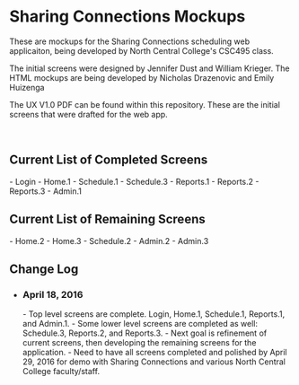 <h1>Sharing Connections Mockups</h1>
<p>These are mockups for the Sharing Connections scheduling web applicaiton, being developed by North Central College's CSC495 class.</p>
<p>The initial screens were designed by Jennifer Dust and William Krieger. The HTML mockups are being developed by Nicholas Drazenovic and Emily Huizenga</p>

<p>The UX V1.0 PDF can be found within this repository. These are the initial screens that were drafted for the web app.<p>

<br />
<h2>Current List of Completed Screens</h2>
  - Login
  - Home.1
  - Schedule.1
  - Schedule.3
  - Reports.1
  - Reports.2
  - Reports.3
  - Admin.1
  
<h2>Current List of Remaining Screens</h2>
  - Home.2
  - Home.3
  - Schedule.2
  - Admin.2
  - Admin.3
  
  
  
  
  
<br />
<h2>Change Log</h2>
<ul>
  <li>
    <h3>April 18, 2016</h3>
    - Top level screens are complete. Login, Home.1, Schedule.1, Reports.1, and Admin.1.
    - Some lower level screens are completed as well: Schedule.3, Reports.2, and Reports.3.
    - Next goal is refinement of current screens, then developing the remaining screens for the application.
    - Need to have all screens completed and polished by April 29, 2016 for demo with Sharing Connections and various North Central College faculty/staff.
  </li>
</ul>
